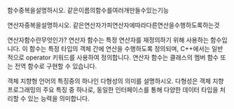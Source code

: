 함수중복을설명하시오.
같은이름의함수를여러개만들수있는기능

연산자중복을설명하시오.
같은연산자가피연산자에따라다른연산을수행하도록하는것
 
연산자함수란무엇인가?
연산자 함수는 특정 연산자를 재정의하기 위해 사용하는 함수입니다. 이 함수는 특정 타입의 객체 간에 연산을 수행하도록 정의되며, C++에서는 일반적으로 operator 키워드를 사용하여 정의합니다. 연산자 함수는 클래스의 멤버 함수 또는 전역 함수로 구현할 수 있습니다.
 
객체 지향형 언어의 특징중의 하나인 다형성의 의미를 설명하시오.
다형성은 객체 지향 프로그래밍의 주요 특징 중 하나로, 동일한 인터페이스를 통해 다양한 데이터 타입을 처리할 수 있는 능력을 의미합니다.

